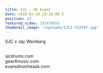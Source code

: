 ```yaml
---
title: SJC - UK Event
date: 2018-01-20 23:18:00 Z
position: 15
featured_video: 191479053
thumbnail_image: "/uploads/SJC1-31274f.jpg"
---
```


SJC x Jay Weinberg

<br>sjcdrums.com<br>
gear4music.com<br>
evansdrumheads.com​